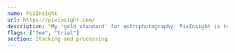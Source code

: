 ```yaml
---
name: PixInsight
url: https://pixinsight.com/
description: "My 'gold standard' for astrophotography. PixInsight is to astrophotography what Photoshop and Lightroom are to more traditional photography. Steep learning curve but incredible suite of modules."
flags: ["fee", "trial"]
section: Stacking and processing
---
```

